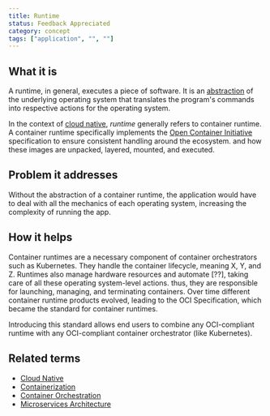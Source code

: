 ```yaml
---
title: Runtime
status: Feedback Appreciated
category: concept
tags: ["application", "", ""]
---
```


## What it is

A runtime, in general, executes a piece of software.
It is an [abstraction](/abstraction/) of the underlying operating system that translates the program's commands into respective actions for the operating system. 

In the context of [cloud native](/cloud-native-apps/), _runtime_ generally refers to container runtime. 
A container runtime specifically implements the [Open Container Initiative](https://opencontainers.org/) specification to ensure consistent handling around the ecosystem. 
and how these images are unpacked, layered, mounted, and executed. 

## Problem it addresses

Without the abstraction of a container runtime, the application would have to deal with all the mechanics of each operating system, increasing the complexity of running the app. 

## How it helps
Container runtimes are a necessary component of container orchestrators such as Kubernetes. 
They handle the container lifecycle, meaning X, Y, and Z.
Runtimes also manage hardware resources and automate [??], taking care of all these operating system-level actions. 
thus, they are responsible for launching, managing, and terminating containers.
Over time different container runtime products evolved, leading to the OCI Specification, 
which became the standard for container runtimes. 

Introducing this standard allows end users to combine any OCI-compliant runtime with any OCI-compliant container orchestrator (like Kubernetes). 

## Related terms

- [Cloud Native](https://glossary.cncf.io/cloud-native-apps/)
- [Containerization](https://glossary.cncf.io/containerization/)
- [Container Orchestration](https://glossary.cncf.io/container-orchestration/)
- [Microservices Architecture](https://glossary.cncf.io/microservices-architecture/)
